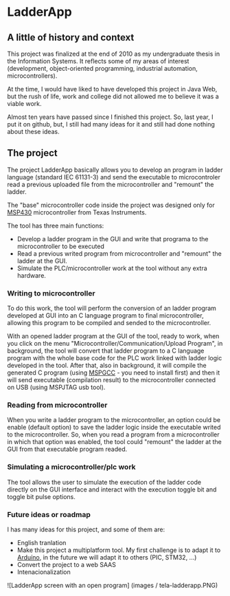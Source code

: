 # LadderApp

## A little of history and context

This project was finalized at the end of 2010 as my undergraduate thesis in the Information Systems. It reflects some of my areas of interest (development, object-oriented programming, industrial automation, microcontrollers).

At the time, I would have liked to have developed this project in Java Web, but the rush of life, work and college did not allowed me to believe it was a viable work.

Almost ten years have passed since I finished this project. So, last year, I put it on github, but, I still had many ideas for it and still had done nothing about these ideas.

## The project

The project LadderApp basically allows you to develop an program in ladder language (standard IEC 61131-3) and send the executable to microcontroler read a previous uploaded file from  the microcontroller and "remount" the ladder.

The "base" microcontroller code inside the project was designed only for [MSP430](http://www.ti.com/microcontrollers/msp430-ultra-low-power-mcus/overview.html) microcontroller  from Texas Instruments.

The tool has three main functions:
- Develop a ladder program in the GUI and write that programa to the microcontroller to be executed
- Read a previous writed program from microcontroller and "remount" the ladder at the GUI.
- Simulate the PLC/microcontroller work at the tool without any extra hardware.

### Writing to microcontroller

To do this work, the tool will perform the conversion of an ladder program developed at GUI into an C language program to final microcontroller, allowing this program to be compiled and sended to the microcontroller. 

With an opened ladder program at the GUI of the tool, ready to work, when you click on the menu "Microcontroller/Communication/Upload Program", in background, the tool will convert that ladder program to a C language program with the whole base code for the PLC work linked with ladder logic developed in the tool. After that, also in background, it will compile the generated C program (using [MSPGCC](https://www.ti.com/tool/MSP430-GCC-OPENSOURCE) - you need to install first) and then it will send executable (compilation result) to the microcontroller connected on USB (using MSPJTAG usb tool).

### Reading from microcontroller

When you write a ladder program to the microcontroller, an option could be enable (default option) to save the ladder logic inside the executable writed to the microcontroller. So, when you read a program from a microcontroller in which that option was enabled, the tool could "remount" the ladder at the GUI from that executable program readed.

### Simulating a microcontroller/plc work

The tool allows the user to simulate the execution of the ladder code directly on the GUI interface and interact with the execution toggle bit and toggle bit pulse options.

### Future ideas or roadmap

I has many ideas for this project, and some of them are:
- English tranlation
- Make this project a multiplatform tool. My first challenge is to adapt it to [Arduíno](https://www.arduino.cc/), in the future we will adapt it to others (PIC, STM32, ...)
- Convert the project to a web SAAS 
- Intenacionalization

![LadderApp screen with an open program] (images / tela-ladderapp.PNG)